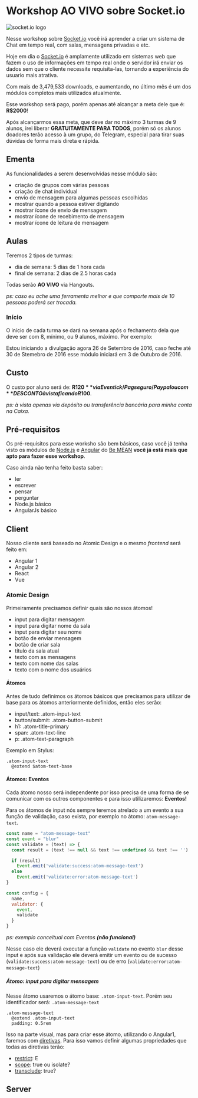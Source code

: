 # Workshop AO VIVO sobre Socket.io

![socket.io logo](http://www.cnydev.org/wp-content/uploads/2015/03/socketio2.png)

Nesse workshop sobre [Socket.io](http://socket.io/) você irá aprender a criar um sistema de Chat em tempo real, com salas, mensagens privadas e etc.

Hoje em dia o [Socket.io](http://socket.io/) é amplamente utilizado em sistemas web que fazem o uso de informações em tempo real onde o servidor irá enviar os dados sem que o cliente necessite requisita-las, tornando a experiência do usuario mais atrativa.

Com mais de 3,479,533 downloads, e aumentando, no último mês é um dos módulos completos mais utilizados atualmente.

Esse workshop será pago, porém apenas até alcançar a meta dele que é: **R$2000**!

Após alcançarmos essa meta, que deve dar no máximo 3 turmas de 9 alunos, irei liberar **GRATUITAMENTE PARA TODOS**, porém só os alunos doadores terão acesso à um grupo, do Telegram, especial para tirar suas dúvidas de forma mais direta e rápida.

## Ementa

As funcionalidades a serem desenvolvidas nesse módulo são:

- criação de grupos com várias pessoas
- criação de chat individual
- envio de mensagem para algumas pessoas escolhidas
- mostrar quando a pessoa estiver digitando
- mostrar ícone de envio de mensagem
- mostrar ícone de recebimento de mensagem
- mostrar ícone de leitura de mensagem

## Aulas

Teremos 2 tipos de turmas:

- dia de semana: 5 dias de 1 hora cada
- final de semana: 2 dias de 2.5 horas cada

Todas serão **AO VIVO** via Hangouts.

*ps: caso eu ache uma ferramenta melhor e que comporte mais de 10 pessoas poderá ser trocada.*

### Início

O início de cada turma se dará na semana após o fechamento dela que deve ser com 8, mínimo, ou 9 alunos, máximo. Por exemplo:

Estou iniciando a divulgação agora 26 de Setembro de 2016, caso feche até 30 de Stemebro de 2016 esse módulo iniciará em 3 de Outubro de 2016.

## Custo

O custo por aluno será de: **R$120** via Eventick/Pagseguro/Paypal ou com **DESCONTO à vista ficando R$100**.

*ps: à vista apenas via depósito ou transferência bancária para minha conta na Caixa.*

## Pré-requisitos

Os pré-requisitos para esse worksho são bem básicos, caso você já tenha visto os módulos de [Node.js](https://www.youtube.com/playlist?list=PL77JVjKTJT2hP_lxL88oDo2rJvOskpGfJ) e [Angular](https://www.youtube.com/playlist?list=PL77JVjKTJT2hfviaP9JV_ZyJWSD4je7Df) do [Be MEAN](https://www.youtube.com/channel/UCKdo1RaF8gzfhvkOdZv_ojg/playlists?sort=dd&shelf_id=0&view=1) **você já está mais que apto para fazer esse workshop**.

Caso ainda não tenha feito basta saber:

- ler
- escrever
- pensar
- perguntar
- Node.js básico
- AngularJs básico

## Client

Nosso cliente será baseado no Atomic Design e o mesmo *frontend* será feito em:

- Angular 1
- Angular 2
- React
- Vue

### Atomic Design

Primeiramente precisamos definir quais são nossos átomos!

- input para digitar mensagem
- input para digitar nome da sala
- input para digitar seu nome
- botão de enviar mensagem
- botão de criar sala
- título da sala atual
- texto com as mensagens
- texto com nome das salas
- texto com o nome dos usuários

#### Átomos

Antes de tudo definimos os átomos básicos que precisamos para utilizar de base para os átomos anteriormente definidos, então eles serão:

- input/text: .atom-input-text
- button/submit: .atom-button-submit
- h1: .atom-title-primary
- span: .atom-text-line
- p: .atom-text-paragraph


Exemplo em Stylus:

```stylus
.atom-input-text 
  @extend $atom-text-base

```

#### Átomos: Eventos

Cada átomo nosso será independente por isso precisa de uma forma de se comunicar com os outros componentes e para isso utilizaremos: **Eventos!**

Para os átomos de input nós sempre teremos atrelado a um evento a sua função de validação, caso exista, por exemplo no átomo: `atom-message-text`.

```js
const name = "atom-message-text"
const event = "blur"
const validate = (text) => {
  const result = (text !== null && text !== undefined && text !== '')

  if (result)
    Event.emit('validate:success:atom-message-text')
  else
    Event.emit('validate:error:atom-message-text')
}

const config = {
  name,
  validator: {
    event,
    validate
  }
}
```

*ps: exemplo conceitual com Eventos **(não funcional)***

Nesse caso ele deverá executar a função `validate` no evento `blur` desse input e após sua validação ele deverá emitir um evento ou de sucesso (`validate:success:atom-message-text`) ou de erro (`validate:error:atom-message-text`)


##### Átomo: input para digitar mensagem

Nesse átomo usaremos o átomo base: `.atom-input-text`. Porém seu identificador será: `.atom-message-text`


```stylus
.atom-message-text
  @extend .atom-input-text
  padding: 0.5rem
```

Isso na parte visual, mas para criar esse átomo, utilizando o Angular1, faremos com [diretivas](https://github.com/suissa/angularjs-directive-manual). Para isso vamos definir algumas propriedades que todas as diretivas terão:

- [restrict](https://github.com/suissa/angularjs-directive-manual#restrict): E
- [scope](https://github.com/suissa/angularjs-directive-manual#scope): true ou isolate?
- [transclude](https://github.com/suissa/angularjs-directive-manual#transclude): true?


## Server
